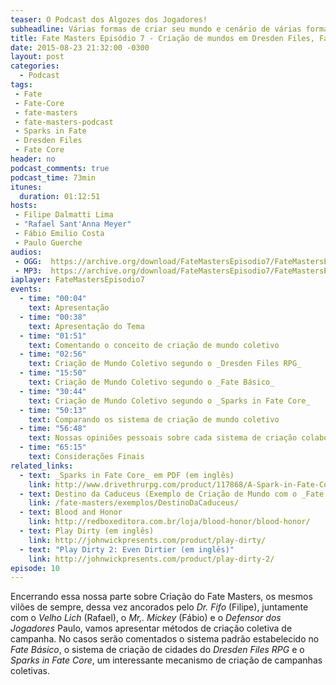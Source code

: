 ```yaml
---
teaser: O Podcast dos Algozes dos Jogadores!
subheadline: Várias formas de criar seu mundo e cenário de várias formas
title: Fate Masters Episódio 7 - Criação de mundos em Dresden Files, Fate Básico e Spark
date: 2015-08-23 21:32:00 -0300
layout: post
categories:
  - Podcast
tags:
 - Fate
 - Fate-Core
 - fate-masters
 - fate-masters-podcast
 - Sparks in Fate
 - Dresden Files
 - Fate Core
header: no
podcast_comments: true 
podcast_time: 73min
itunes:
  duration: 01:12:51
hosts:
 - Filipe Dalmatti Lima
 - "Rafael Sant'Anna Meyer"
 - Fábio Emilio Costa
 - Paulo Guerche
audios:
 - OGG:  https://archive.org/download/FateMastersEpisodio7/FateMastersEp7.ogg
 - MP3:  https://archive.org/download/FateMastersEpisodio7/FateMastersEp7.mp3
iaplayer: FateMastersEpisodio7
events: 
  - time: "00:04"
    text: Apresentação
  - time: "00:38"
    text: Apresentação do Tema
  - time: "01:51"
    text: Comentando o conceito de criação de mundo coletivo
  - time: "02:56"
    text: Criação de Mundo Coletivo segundo o _Dresden Files RPG_
  - time: "15:50"
    text: Criação de Mundo Coletivo segundo o _Fate Básico_
  - time: "30:44"
    text: Criação de Mundo Coletivo segundo o _Sparks in Fate Core_
  - time: "50:13"
    text: Comparando os sistema de criação de mundo coletivo
  - time: "56:48"
    text: Nossas opiniões pessoais sobre cada sistema de criação colaborativa de mudo
  - time: "65:15"
    text: Considerações Finais
related_links:
  - text: _Sparks in Fate Core_ em PDF (em inglês)
    link: http://www.drivethrurpg.com/product/117868/A-Spark-in-Fate-Core
  - text: Destino da Caduceus (Exemplo de Criação de Mundo com o _Fate Básico_)
    link: /fate-masters/exemplos/DestinoDaCaduceus/
  - text: Blood and Honor
    link: http://redboxeditora.com.br/loja/blood-honor/blood-honor/
  - text: Play Dirty (em inglês)
    link: http://johnwickpresents.com/product/play-dirty/
  - text: "Play Dirty 2: Even Dirtier (em inglês)"
    link: http://johnwickpresents.com/product/play-dirty-2/
episode: 10
---
```


Encerrando essa nossa  parte sobre Criação do Fate  Masters, os mesmos
vilões  de sempre,  dessa  vez ancorados  pelo  _Dr.  Fifo_  (Filipe),
juntamente com  o _Velho Lich_ (Rafael),  o _Mr,. Mickey_ (Fábio)  e o
_Defensor dos  Jogadores_ Paulo,  vamos apresentar métodos  de criação
coletiva  de campanha.   No casos  serão comentados  o sistema  padrão
estabelecido  no _Fate  Básico_, o  sistema de  criação de  cidades do
_Dresden  Files  RPG_ e  o  _Sparks  in  Fate Core_,  um  interessante
mecanismo de criação de campanhas coletivas.
